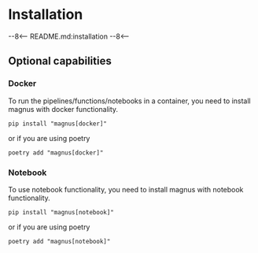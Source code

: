# Installation

--8<--
README.md:installation
--8<--
## Optional capabilities

### Docker

To run the pipelines/functions/notebooks in a container, you need to install magnus with docker functionality.

```shell
pip install "magnus[docker]"
```

or if you are using poetry

```shell
poetry add "magnus[docker]"
```

### Notebook

To use notebook functionality, you need to install magnus with notebook functionality.

```shell
pip install "magnus[notebook]"
```

or if you are using poetry

```shell
poetry add "magnus[notebook]"
```
